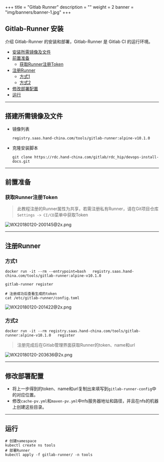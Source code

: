 +++
title = "Gitlab Runner"
description = ""
weight = 2
banner = "img/banners/banner-1.jpg"
+++

## Gitlab-Runner 安装

介绍 Gitlab-Runner 的安装和部署，Gitlab-Runner 是 Gitlab CI 的运行环境。

- <font>[安装所需镜像及文件](#安装所需镜像及文件)</font>
- <font>[前置准备](#前置准备)</font>
  - <font>[获取Runner注册Token](#获取runner注册token)</font>
- <font>[注册Runner](#注册runner)</font>
  - <font>[方式1](#方式1)</font>
  - <font>[方式2](#方式2)</font>
- <font>[修改部署配置](#修改部署配置)</font>
- <font>[运行](#运行)</font>

---
## 搭建所需镜像及文件
 - 镜像列表 

     ```
     registry.saas.hand-china.com/tools/gitlab-runner:alpine-v10.1.0
     ```
 - 克隆安装脚本 

     ```
     git clone https://rdc.hand-china.com/gitlab/rdc_hip/devops-install-docs.git
     ```
---  
## 前置准备

### 获取Runner注册Token

  > 此教程注册的Runner属性为共享，若需注册私有Runner，请在Git项目仓库`Settings -> CI/CD`菜单中获取Token

  ![WX20180120-200145@2x.png](https://i.loli.net/2018/01/20/5a632fc4725c0.png)

---
## 注册Runner

### 方式1
  ```
  docker run -it --rm --entrypoint=bash   registry.saas.hand-china.com/tools/gitlab-runner:alpine-v10.1.0
  
  gitlab-runner register
  
  # 注册成功后查看生成的token
  cat /etc/gitlab-runner/config.toml
  ```
  ![WX20180120-201422@2x.png](https://i.loli.net/2018/01/20/5a63374918e2b.png)
 
### 方式2

  ```
  docker run -it --rm registry.saas.hand-china.com/tools/gitlab-runner:alpine-v10.1.0   register
  ```
  > 注册完成后在Gitlab管理界面获取Runner的token、name和url
  
  ![WX20180120-203636@2x.png](https://i.loli.net/2018/01/20/5a6337e86bb92.png)

---
## 修改部署配置
 - 将上一步得到的token、name和url复制出来填写到`gitlab-runner-config`中的对应位置。
 - 修改`cache-pv.yml`和`maven-pv.yml`中nfs服务器地址和路径，并且在nfs的机器上创建这些目录。

---
## 运行

 ```
 # 创建namespace
 kubectl create ns tools
 # 部署Runner
 kubectl apply -f gitlab-runner/ -n tools
 ```